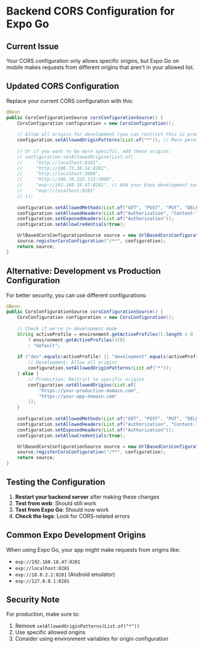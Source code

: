 # Backend CORS Configuration for Expo Go

## Current Issue
Your CORS configuration only allows specific origins, but Expo Go on mobile makes requests from different origins that aren't in your allowed list.

## Updated CORS Configuration

Replace your current CORS configuration with this:

```java
@Bean
public CorsConfigurationSource corsConfigurationSource() {
    CorsConfiguration configuration = new CorsConfiguration();
    
    // Allow all origins for development (you can restrict this in production)
    configuration.setAllowedOriginPatterns(List.of("*")); // More permissive for development
    
    // Or if you want to be more specific, add these origins:
    // configuration.setAllowedOrigins(List.of(
    //     "http://localhost:8281",
    //     "http://100.73.30.54:8281",
    //     "http://localhost:3000",
    //     "http://100.78.225.115:3000",
    //     "exp://192.168.18.47:8281", // Add your Expo development server
    //     "exp://localhost:8281"
    // ));
    
    configuration.setAllowedMethods(List.of("GET", "POST", "PUT", "DELETE", "OPTIONS"));
    configuration.setAllowedHeaders(List.of("Authorization", "Content-Type"));
    configuration.setExposedHeaders(List.of("Authorization"));
    configuration.setAllowCredentials(true);

    UrlBasedCorsConfigurationSource source = new UrlBasedCorsConfigurationSource();
    source.registerCorsConfiguration("/**", configuration);
    return source;
}
```

## Alternative: Development vs Production Configuration

For better security, you can use different configurations:

```java
@Bean
public CorsConfigurationSource corsConfigurationSource() {
    CorsConfiguration configuration = new CorsConfiguration();
    
    // Check if we're in development mode
    String activeProfile = environment.getActiveProfiles().length > 0 
        ? environment.getActiveProfiles()[0] 
        : "default";
    
    if ("dev".equals(activeProfile) || "development".equals(activeProfile)) {
        // Development: Allow all origins
        configuration.setAllowedOriginPatterns(List.of("*"));
    } else {
        // Production: Restrict to specific origins
        configuration.setAllowedOrigins(List.of(
            "https://your-production-domain.com",
            "https://your-app-domain.com"
        ));
    }
    
    configuration.setAllowedMethods(List.of("GET", "POST", "PUT", "DELETE", "OPTIONS"));
    configuration.setAllowedHeaders(List.of("Authorization", "Content-Type"));
    configuration.setExposedHeaders(List.of("Authorization"));
    configuration.setAllowCredentials(true);

    UrlBasedCorsConfigurationSource source = new UrlBasedCorsConfigurationSource();
    source.registerCorsConfiguration("/**", configuration);
    return source;
}
```

## Testing the Configuration

1. **Restart your backend server** after making these changes
2. **Test from web**: Should still work
3. **Test from Expo Go**: Should now work
4. **Check the logs**: Look for CORS-related errors

## Common Expo Development Origins

When using Expo Go, your app might make requests from origins like:
- `exp://192.168.18.47:8281`
- `exp://localhost:8281`
- `exp://10.0.2.2:8281` (Android emulator)
- `exp://127.0.0.1:8281`

## Security Note

For production, make sure to:
1. Remove `setAllowedOriginPatterns(List.of("*"))`
2. Use specific allowed origins
3. Consider using environment variables for origin configuration
